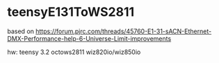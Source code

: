 # teensyE131ToWS2811

based on https://forum.pjrc.com/threads/45760-E1-31-sACN-Ethernet-DMX-Performance-help-6-Universe-Limit-improvements

hw:
teensy 3.2
octows2811
wiz820io/wiz850io
